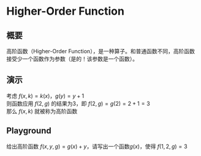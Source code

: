 # Higher-Order Function

## 概要

高阶函数（Higher-Order Function），是一种算子。和普通函数不同，高阶函数接受少一个函数作为参数（是的！该参数是一个函数）。

## 演示

考虑 $f(x,k)=k(x)$，$g(y)=y+1$  
则函数应用 $f(2,g)$ 的结果为3，即 $f(2,g)=g(2)=2+1=3$  
那么 $f(x,k)$ 就被称为高阶函数

## Playground

给出高阶函数 $f(x,y,g)=g(x)+y$，请写出一个函数$g(x)$，使得 $f(1,2,g)=3$
